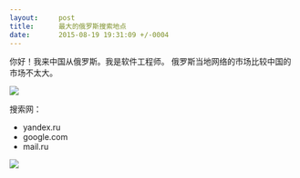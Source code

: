 ```yaml
---
layout:     post
title:      最大的俄罗斯搜索地点
date:       2015-08-19 19:31:09 +/-0004
---
```


你好！我来中国从俄罗斯。我是软件工程师。
俄罗斯当地网络的市场比较中国的市场不太大。

![](/zh/images/IMG_0073.JPG)

搜索网：

* yandex.ru
* google.com
* mail.ru

![](/zh/images/IMG_0080.JPG)
